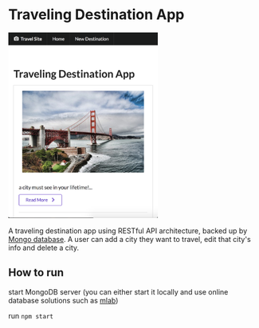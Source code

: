# Traveling Destination App

<img src='public/imgs/travel-demo.png' width='300px' alt='demo of app' />

A traveling destination app using RESTful API architecture, backed up by [Mongo database](https://www.mongodb.com/). A user can add a city they want to travel, edit that city's info and delete a city.

## How to run

start MongoDB server (you can either start it locally and use online database solutions such as [mlab](https://mlab.com/))

run `npm start`